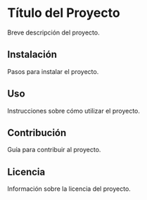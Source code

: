 # Título del Proyecto

Breve descripción del proyecto.

## Instalación

Pasos para instalar el proyecto.

## Uso

Instrucciones sobre cómo utilizar el proyecto.

## Contribución

Guía para contribuir al proyecto.

## Licencia

Información sobre la licencia del proyecto.
